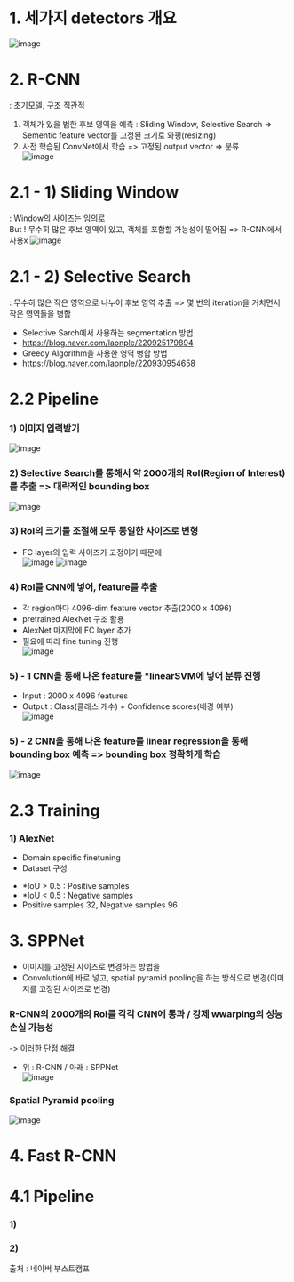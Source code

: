 # 1. 세가지 detectors 개요
![image](https://user-images.githubusercontent.com/51853700/135059283-6690682b-9d69-4678-936f-ff5dcd40470a.png)


# 2. R-CNN
: 초기모델, 구조 직관적  
1) 객체가 있을 법한 후보 영역을 예측 : Sliding Window, Selective Search => Sementic feature vector를 고정된 크기로 와핑(resizing)     
2) 사전 학습된 ConvNet에서 학습 => 고정된 output vector => 분류   
![image](https://user-images.githubusercontent.com/51853700/135036279-8078d5e1-0a7a-4ff1-9b1e-378d93c53230.png)


# 2.1 - 1) Sliding Window 
: Window의 사이즈는 임의로    
But ! 무수히 많은 후보 영역이 있고, 객체를 포함할 가능성이 떨어짐 => R-CNN에서 사용x
![image](https://user-images.githubusercontent.com/51853700/135058038-63f93011-b848-401c-ab6b-c98981e2c60d.png)


# 2.1 - 2) Selective Search
: 무수히 많은 작은 영역으로 나누어 후보 영역 추출 => 몇 번의 iteration을 거치면서 작은 영역들을 병합  
* Selective Sarch에서 사용하는 segmentation 방법
* https://blog.naver.com/laonple/220925179894
* Greedy Algorithm을 사용한 영역 병합 방법
* https://blog.naver.com/laonple/220930954658




# 2.2 Pipeline

### 1) 이미지 입력받기
![image](https://user-images.githubusercontent.com/51853700/135055337-d2ec6f1b-7cca-4da7-a974-7f7b31fe2625.png)


### 2) Selective Search를 통해서 약 2000개의 RoI(Region of Interest)를 추출 => 대략적인 bounding box
![image](https://user-images.githubusercontent.com/51853700/135056223-f8e022ea-6c6e-4727-bb0c-bdedca85e945.png)


### 3) RoI의 크기를 조절해 모두 동일한 사이즈로 변형
* FC layer의 입력 사이즈가 고정이기 때문에  
![image](https://user-images.githubusercontent.com/51853700/135056323-4e8f7084-92d2-4191-ad10-df5731681a70.png)
![image](https://user-images.githubusercontent.com/51853700/135056744-0ce04ee7-9a04-4d57-9ffa-46797bf20726.png)


### 4) RoI를 CNN에 넣어, feature를 추출
* 각 region마다 4096-dim feature vector 추출(2000 x 4096)
* pretrained AlexNet 구조 활용
* AlexNet 마지막에 FC layer 추가
* 필요에 따라 fine tuning 진행  
![image](https://user-images.githubusercontent.com/51853700/135056999-b9cd1390-910b-4144-b462-66959e88fb0d.png)


### 5) - 1 CNN을 통해 나온 feature를 *linearSVM에 넣어 분류 진행
* Input : 2000 x 4096 features
* Output : Class(클래스 개수) + Confidence scores(배경 여부)  
![image](https://user-images.githubusercontent.com/51853700/135057426-e80eaf8a-e836-4c58-83e0-883fa8c12099.png)


### 5) - 2 CNN을 통해 나온 feature를 linear regression을 통해 bounding box 예측 => bounding box 정확하게 학습
![image](https://user-images.githubusercontent.com/51853700/135059984-fc2d3e90-f747-4081-936e-11063a12f1d4.png)





# 2.3 Training
### 1) AlexNet
* Domain specific finetuning
* Dataset 구성
- *IoU > 0.5 : Positive samples 
- *IoU < 0.5 : Negative samples
- Positive samples 32, Negative samples 96




# 3. SPPNet

* 이미지를 고정된 사이즈로 변경하는 방법을
* Convolution에 바로 넣고, spatial pyramid pooling을 하는 방식으로 변경(이미지를 고정된 사이즈로 변경)  

### R-CNN의 2000개의 RoI를 각각 CNN에 통과 / 강제 wwarping의 성능 손실 가능성  
-> 이러한 단점 해결
* 위 : R-CNN  / 아래 : SPPNet  
![image](https://user-images.githubusercontent.com/51853700/135070370-029dead7-c299-4eb6-a3d3-b6ec3b6a71bc.png)


### Spatial Pyramid pooling  
![image](https://user-images.githubusercontent.com/51853700/135070642-3633969d-5f1a-4210-a4bf-2a43e107c9ec.png)





# 4. Fast R-CNN

# 4.1 Pipeline
### 1)
### 2)


출처 : 네이버 부스트캠프
